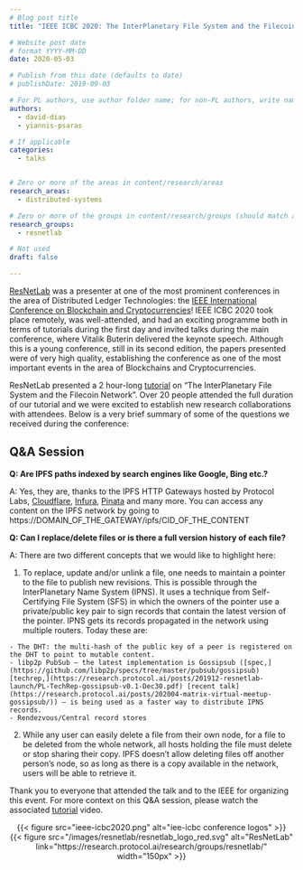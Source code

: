 ```yaml
---
# Blog post title
title: "IEEE ICBC 2020: The InterPlanetary File System and the Filecoin Network"

# Website post date
# format YYYY-MM-DD
date: 2020-05-03

# Publish from this date (defaults to date)
# publishDate: 2019-09-03

# For PL authors, use author folder name; for non-PL authors, write name as in paper within ""
authors:
  - david-dias
  - yiannis-psaras

# If applicable
categories:
  - talks


# Zero or more of the areas in content/research/areas
research_areas:
  - distributed-systems

# Zero or more of the groups in content/research/groups (should match author membership)
research_groups:
  - resnetlab

# Not used
draft: false

---
```

[ResNetLab](https://research.protocol.ai/research/groups/resnetlab/) was a presenter at one of the most prominent conferences in the area of Distributed Ledger Technologies: the [IEEE International Conference on Blockchain and Cryptocurrencies](https://icbc2020.ieee-icbc.org/)! IEEE ICBC 2020 took place remotely, was well-attended, and had an exciting programme both in terms of tutorials during the first day and invited talks during the main conference, where Vitalik Buterin delivered the keynote speech. Although this is a young conference, still in its second edition, the papers presented were of very high quality, establishing the conference as one of the most important events in the area of Blockchains and Cryptocurrencies. 

ResNetLab presented a 2 hour-long [tutorial](https://drive.google.com/file/d/1OcHjR1XA1E8To3qpw3fnsEQe-xSKFGy3/view?usp=sharing) on “The InterPlanetary File System and the Filecoin Network”. Over 20 people attended the full duration of our tutorial and we were excited to establish new research collaborations with attendees. Below is a very brief summary of some of the questions we received during the conference:

## Q&A Session

**Q: Are IPFS paths indexed by search engines like Google, Bing etc.?** 

A: Yes, they are, thanks to the IPFS HTTP Gateways hosted by Protocol Labs, [Cloudflare](https://blog.cloudflare.com/tag/ipfs/), [Infura](https://infura.io/), [Pinata](https://pinata.cloud) and many more. You can access any content on the IPFS network by going to https://DOMAIN_OF_THE_GATEWAY/ipfs/CID_OF_THE_CONTENT

**Q: Can I replace/delete files or is there a full version history of each file?**

A: There are two different concepts that we would like to highlight here:
 
  1. To replace, update and/or unlink a file, one needs to maintain a pointer to the file to publish new revisions. This is possible through the InterPlanetary Name System (IPNS). It uses a technique from Self-Certifying File System (SFS) in which the owners of the pointer use a private/public key pair to sign records that contain the latest version of the pointer. 
  IPNS gets its records propagated in the network using multiple routers. Today these are:

    - The DHT: the multi-hash of the public key of a peer is registered on the DHT to point to mutable content. 
    - libp2p PubSub — the latest implementation is Gossipsub ([spec,](https://github.com/libp2p/specs/tree/master/pubsub/gossipsub) [techrep,](https://research.protocol.ai/posts/201912-resnetlab-launch/PL-TechRep-gossipsub-v0.1-Dec30.pdf) [recent talk](https://research.protocol.ai/posts/202004-matrix-virtual-meetup-gossipsub/)) — is being used as a faster way to distribute IPNS records.
    - Rendezvous/Central record stores
<p></p> 

  2. While any user can easily delete a file from their own node, for a file to be deleted from the whole network, all hosts holding the file must delete or stop sharing their copy. IPFS doesn’t allow deleting files off another person’s node, so as long as there is a copy available in the network, users will be able to retrieve it. 

Thank you to everyone that attended the talk and to the IEEE for organizing this event. For more context on this Q&A session, please watch the associated [tutorial](https://drive.google.com/file/d/1OcHjR1XA1E8To3qpw3fnsEQe-xSKFGy3/view?usp=sharing) video.

<center>{{< figure src="ieee-icbc2020.png" alt="iee-icbc conference logos" >}}</center>

<center>{{< figure src="/images/resnetlab/resnetlab_logo_red.svg" alt="ResNetLab" link="https://research.protocol.ai/research/groups/resnetlab/" width="150px" >}}</center>
